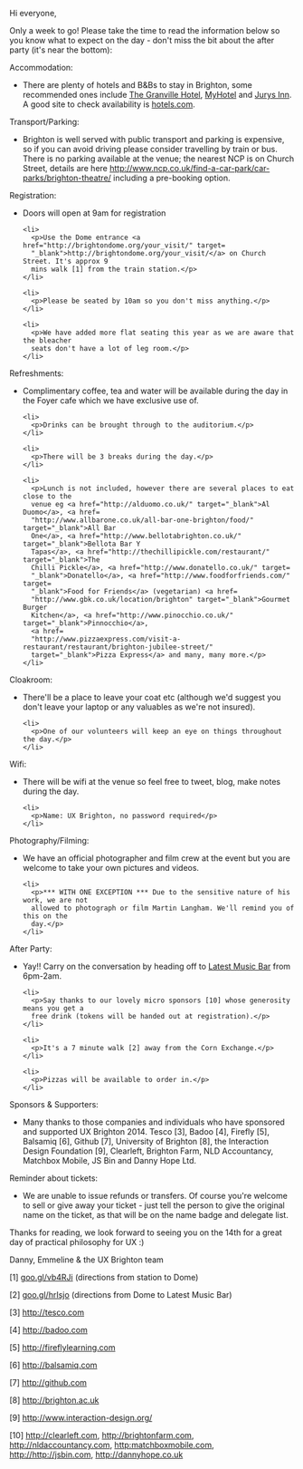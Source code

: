 <p>
Hi everyone,
</p>

<p>
Only a week to go! Please take the time to read the information below so
you know what to expect on the day - don't miss the bit about the after
party (it's near the bottom):
</p>

<p>
Accommodation:
</p>

<ul>
    <li>
      <p>
There are plenty of hotels and B&Bs to stay in Brighton, some
recommended ones include
<a href="http://www.granvillehotel.co.uk/" target="_blank">The Granville
Hotel</a>, <a href=
      "http://www.myhotels.com/my-hotel-brighton/index.html?gclid=CPmL7vey6MECFcrKtAodAXAApw"
      target="_blank">MyHotel</a> and
<a href="http://www.jurysinns.com/hotels/brighton/"
      target="_blank">Jurys Inn</a>. A good site to check availability
is <a href=
      "http://www.hotels.com/" target="_blank">hotels.com</a>.
</p>
    </li>
  </ul>

<p>
Transport/Parking:
</p>

<ul>
    <li>
      <p>
Brighton is well served with public transport and parking is expensive,
so if you can avoid driving please consider travelling by train or bus.
There is no parking available at the venue; the nearest NCP is on Church
Street, details are here
<a href="http://www.ncp.co.uk/find-a-car-park/car-parks/brighton-theatre/"
      target=
      "_blank">http://www.ncp.co.uk/find-a-car-park/car-parks/brighton-theatre/</a>
including a pre-booking option.
</p>
    </li>
  </ul>

<p>
Registration:
</p>

<ul>
    <li>
      <p>
Doors will open at 9am for registration
</p>
    </li>

    <li>
      <p>Use the Dome entrance <a href="http://brightondome.org/your_visit/" target=
      "_blank">http://brightondome.org/your_visit/</a> on Church Street. It's approx 9
      mins walk [1] from the train station.</p>
    </li>

    <li>
      <p>Please be seated by 10am so you don't miss anything.</p>
    </li>

    <li>
      <p>We have added more flat seating this year as we are aware that the bleacher
      seats don't have a lot of leg room.</p>
    </li>

</ul>

<p>
Refreshments:
</p>

<ul>
    <li>
      <p>
Complimentary coffee, tea and water will be available during the day in
the Foyer cafe which we have exclusive use of.
</p>
    </li>

    <li>
      <p>Drinks can be brought through to the auditorium.</p>
    </li>

    <li>
      <p>There will be 3 breaks during the day.</p>
    </li>

    <li>
      <p>Lunch is not included, however there are several places to eat close to the
      venue eg <a href="http://alduomo.co.uk/" target="_blank">Al Duomo</a>, <a href=
      "http://www.allbarone.co.uk/all-bar-one-brighton/food/" target="_blank">All Bar
      One</a>, <a href="http://www.bellotabrighton.co.uk/" target="_blank">Bellota Bar Y
      Tapas</a>, <a href="http://thechillipickle.com/restaurant/" target="_blank">The
      Chilli Pickle</a>, <a href="http://www.donatello.co.uk/" target=
      "_blank">Donatello</a>, <a href="http://www.foodforfriends.com/" target=
      "_blank">Food for Friends</a> (vegetarian) <a href=
      "http://www.gbk.co.uk/location/brighton" target="_blank">Gourmet Burger
      Kitchen</a>, <a href="http://www.pinocchio.co.uk/" target="_blank">Pinnocchio</a>,
      <a href=
      "http://www.pizzaexpress.com/visit-a-restaurant/restaurant/brighton-jubilee-street/"
      target="_blank">Pizza Express</a> and many, many more.</p>
    </li>

</ul>

<p>
Cloakroom:
</p>

<ul>
    <li>
      <p>
There'll be a place to leave your coat etc (although we'd suggest you
don't leave your laptop or any valuables as we're not insured).
</p>
    </li>

    <li>
      <p>One of our volunteers will keep an eye on things throughout the day.</p>
    </li>

</ul>

<p>
Wifi:
</p>

<ul>
    <li>
      <p>
There will be wifi at the venue so feel free to tweet, blog, make notes
during the day.
</p>
    </li>

    <li>
      <p>Name: UX Brighton, no password required</p>
    </li>

</ul>

<p>
Photography/Filming:
</p>

<ul>
    <li>
      <p>
We have an official photographer and film crew at the event but you are
welcome to take your own pictures and videos.
</p>
    </li>

    <li>
      <p>*** WITH ONE EXCEPTION *** Due to the sensitive nature of his work, we are not
      allowed to photograph or film Martin Langham. We'll remind you of this on the
      day.</p>
    </li>

</ul>

<p>
After Party:
</p>

<ul>
    <li>
      <p>
Yay!! Carry on the conversation by heading off to <a href=
      "http://thelatest.co.uk/musicbar/brighton-party-wedding-venue" target=
      "_blank">Latest Music Bar</a> from 6pm-2am.
</p>
    </li>

    <li>
      <p>Say thanks to our lovely micro sponsors [10] whose generosity means you get a
      free drink (tokens will be handed out at registration).</p>
    </li>

    <li>
      <p>It's a 7 minute walk [2] away from the Corn Exchange.</p>
    </li>

    <li>
      <p>Pizzas will be available to order in.</p>
    </li>

</ul>

<p>
Sponsors & Supporters:
</p>

<ul>
    <li>
      <p>
Many thanks to those companies and individuals who have sponsored and
supported UX Brighton 2014. Tesco [3], Badoo [4], Firefly [5], Balsamiq
[6], Github [7], University of Brighton [8], the Interaction Design
Foundation [9], Clearleft, Brighton Farm, NLD Accountancy, Matchbox
Mobile, JS Bin and Danny Hope Ltd.
</p>
    </li>
  </ul>

<p>
Reminder about tickets:
</p>

<ul>
    <li>
      <p>
We are unable to issue refunds or transfers. Of course you're welcome to
sell or give away your ticket - just tell the person to give the
original name on the ticket, as that will be on the name badge and
delegate list.
</p>
    </li>
  </ul>

<p>
Thanks for reading, we look forward to seeing you on the 14th for a
great day of practical philosophy for UX :)
</p>

<p>
Danny, Emmeline & the UX Brighton team
</p>

<p>
[1] <a href="http://goo.gl/vb4RJi" target="_blank">goo.gl/vb4RJi</a>
(directions from station to Dome)
</p>

<p>
[2] <a href="http://goo.gl/hrIsjo" target="_blank">goo.gl/hrIsjo</a>
(directions from Dome to Latest Music Bar)
</p>

<p>
[3] <a href="http://tesco.com" target="_blank">http://tesco.com</a>
</p>

<p>
[4] <a href="http://badoo.com" target="_blank">http://badoo.com</a>
</p>

<p>
[5] <a href="http://fireflylearning.com" target=
  "_blank">http://fireflylearning.com</a>
</p>

<p>
[6]
<a href="http://balsamiq.com" target="_blank">http://balsamiq.com</a>
</p>

<p>
[7] <a href="http://github.com" target="_blank">http://github.com</a>
</p>

<p>
[8]
<a href="http://brighton.ac.uk" target="_blank">http://brighton.ac.uk</a>
</p>

<p>
[9] <a href="http://www.interaction-design.org/" target=
  "_blank">http://www.interaction-design.org/</a>
</p>

<p>
[10]
<a href="http://clearleft.com" target="_blank">http://clearleft.com</a>,
<a href="http://brightonfarm.com" target="_blank">http://brightonfarm.com</a>,
<a href=
  "http://nldaccountancy.com" target="_blank">http://nldaccountancy.com</a>,
<a href=
  "http://matchboxmobile.com/" target="_blank">http:matchboxmobile.com</a>,
<a href=
  "http://http//jsbin.com" target="_blank">http://http://jsbin.com</a>,
<a href=
  "http://dannyhope.co.uk" target="_blank">http://dannyhope.co.uk</a>
</p>


